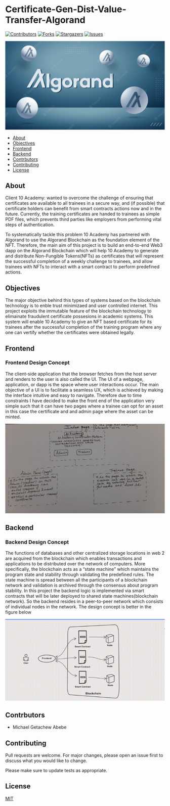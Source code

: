 # Certificate-Gen-Dist-Value-Transfer-Algorand
[![Contributors][contributors-shield]][contributors-url]
[![Forks][forks-shield]][forks-url]
[![Stargazers][stars-shield]][stars-url]
[![Issues][issues-shield]][issues-url]

<!-- import an image -->
![flow-diagram](./img/algo.jpg)

<!-- Table of contents -->
- [About](#about)
- [Objectives](#objectives)
- [Frontend](#Frontend)
- [Backend](#Backend)
- [Contrbutors](#contrbutors)
- [Contributing](#contributing)
- [License](#license)

## About
Client 10 Academy: wanted to overcome the challenge of ensuring that certificates are available to all trainees in a secure way, and (if possible) that certificate holders can benefit from smart contracts actions now and in the future. Currently, the training certificates are handed to trainees as simple PDF files, which prevents third parties like employers from performing vital steps of authentication.

To systematically tackle this problem 10 Academy has partnered with Algorand to use the Algorand Blockchain as the foundation element of the NFT. Therefore, the main aim of this project is to build an end-to-end Web3 dapp on the Algorand Blockchain which will help 10 Academy to generate and distribute Non-Fungible Tokens(NFTs) as certificates that will represent the successful completion of a weekly challenge to trainees, and allow trainees with NFTs to interact with a smart contract to perform predefined actions.

## Objectives
The major objective behind this types of systems based on the blockchain technology is to enble trust minimizaed and user controlled internet. This project exploits the immutable feature of the blockchain technology to elimainate fraudulent certificate possesions in academic systems. This system will enable 10 Academy to give an NFT based certificate for its trainees after the successful completion of the training program where any one can vertify whether the certificates were obtained legally.

## Frontend
### Frontend Design Concept
The client-side application that the browser fetches from the host server and renders to the user is also called the UI. The UI of a webpage, application, or dapp is the space where user interactions occur. The main objective of a UI is to facilitate a seamless UX, which is achieved by making the interface intuitive and easy to navigate.
Therefore due to time constraints I have decided to make the front end of the application very simple such that it can have two pages where a trainee can opt for an asset in this case the certificate and and admin page where the asset can be minted. 

![Frontend-Design-Concept1](./img/Design.jpg)

## Backend
### Backend Design Concept
The functions of databases and other centralized storage locations in web 2 are acquired from the blockchain which enables transactions and applications to be distributed over the network of computers. More specifically, the blockchain acts as a “state machine” which maintains the program state and stability through validating the predefined rules. The state machine is spread between all the participants of a blockchain network and validation is archived through the consensus about program stability.
In this project the backend logic is implemented via smart contracts that will be later deployed to shared state machines(blockchain network). So the backend resides in a peer-to-peer network which consists of individual nodes in the network. The design concept is better in the figure below

![Backend-Design-Concept](./img/Backdesign.png)

## Contrbutors
- Michael Getachew Abebe

## Contributing
Pull requests are welcome. For major changes, please open an issue first to discuss what you would like to change.

Please make sure to update tests as appropriate.


## License
[MIT](https://choosealicense.com/licenses/mit/)

[contributors-shield]: https://img.shields.io/github/contributors/michaelgetachew-abebe/Certificate-Gen-Dist-Value-Transfer-Algorand.svg?style=for-the-badge
[contributors-url]: https://github.com/michaelgetachew-abebe/Certificate-Gen-Dist-Value-Transfer-Algorand/graphs/contributors
[forks-shield]: https://img.shields.io/github/forks/michaelgetachew-abebe/Certificate-Gen-Dist-Value-Transfer-Algorand?style=for-the-badge
[forks-url]: https://github.com/michaelgetachew-abebe/Certificate-Gen-Dist-Value-Transfer-Algorand/network/members
[stars-shield]: https://img.shields.io/github/stars/michaelgetachew-abebe/Certificate-Gen-Dist-Value-Transfer-Algorand.svg?style=for-the-badge
[stars-url]: https://github.com/michaelgetachew-abebe/Certificate-Gen-Dist-Value-Transfer-Algorand/stargazers
[issues-shield]: https://img.shields.io/github/issues/michaelgetachew-abebe/Certificate-Gen-Dist-Value-Transfer-Algorand.svg?style=for-the-badge
[issues-url]: https://github.com/michaelgetachew-abebe/Certificate-Gen-Dist-Value-Transfer-Algorand/issues
[license-shield]: https://img.shields.io/github/license/michaelgetachew-abebe/Certificate-Gen-Dist-Value-Transfer-Algorand.svg?style=for-the-badge
[license-url]: https://github.com/michaelgetachew-abebe/Certificate-Gen-Dist-Value-Transfer-Algorand/blob/master/LICENSE.txt